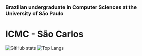 ### Brazilian undergraduate in Computer Sciences at the University of São Paulo
# ICMC - São Carlos

![GitHub stats](https://github-readme-stats.vercel.app/api?username=LucasOCastro&show_icons=true&count_private=true&theme=tokyonight)
![Top Langs](https://github-readme-stats.vercel.app/api/top-langs/?username=LucasOCastro&theme=tokyonight)
